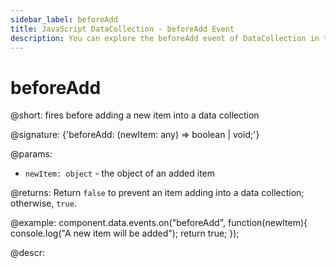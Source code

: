 ```yaml
---
sidebar_label: beforeAdd
title: JavaScript DataCollection - beforeAdd Event 
description: You can explore the beforeAdd event of DataCollection in the documentation of the DHTMLX JavaScript UI library. Browse developer guides and API reference, try out code examples and live demos, and download a free 30-day evaluation version of DHTMLX Suite 7.
---
```


# beforeAdd

@short: fires before adding a new item into a data collection

@signature: {'beforeAdd: (newItem: any) => boolean | void;'}

@params:
- `newItem: object` - the object of an added item

@returns:
Return `false` to prevent an item adding into a data collection; otherwise, `true`.

@example:
component.data.events.on("beforeAdd", function(newItem){
	console.log("A new item will be added");
    return true;
});

@descr:

[comment]: # (@relatedapi: data_collection/api/datacollection_afteradd_event.md)
